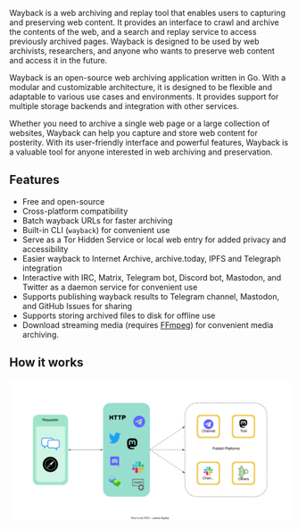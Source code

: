 Wayback is a web archiving and replay tool that enables users to capturing and preserving web content. It provides an interface to crawl and archive the contents of the web, and a search and replay service to access previously archived pages. Wayback is designed to be used by web archivists, researchers, and anyone who wants to preserve web content and access it in the future.

Wayback is an open-source web archiving application written in Go. With a modular and customizable architecture, it is designed to be flexible and adaptable to various use cases and environments. It provides support for multiple storage backends and integration with other services.

Whether you need to archive a single web page or a large collection of websites, Wayback can help you capture and store web content for posterity. With its user-friendly interface and powerful features, Wayback is a valuable tool for anyone interested in web archiving and preservation.

## Features

- Free and open-source
- Cross-platform compatibility
- Batch wayback URLs for faster archiving
- Built-in CLI (`wayback`) for convenient use
- Serve as a Tor Hidden Service or local web entry for added privacy and accessibility
- Easier wayback to Internet Archive, archive.today, IPFS and Telegraph integration
- Interactive with IRC, Matrix, Telegram bot, Discord bot, Mastodon, and Twitter as a daemon service for convenient use
- Supports publishing wayback results to Telegram channel, Mastodon, and GitHub Issues for sharing
- Supports storing archived files to disk for offline use
- Download streaming media (requires [FFmpeg](https://ffmpeg.org/)) for convenient media archiving.

## How it works

![How wayback works](./assets/wayback.svg "How wayback works")
